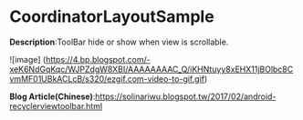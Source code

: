 # CoordinatorLayoutSample
**Description**:ToolBar hide or show when view is scrollable.

![image] (https://4.bp.blogspot.com/-xeK6NdGqKqc/WJPZdgW8XBI/AAAAAAAAC_Q/iKHNtuyy8xEHX11jBOlbc8CvmMF01UBkACLcB/s320/ezgif.com-video-to-gif.gif)

**Blog Article(Chinese)**:https://solinariwu.blogspot.tw/2017/02/android-recyclerviewtoolbar.html

